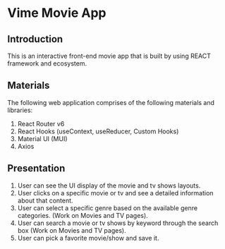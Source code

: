 # Vime Movie App

## Introduction

This is an interactive front-end movie app that is built by using REACT framework and ecosystem.

## Materials

The following web application comprises of the following materials and libraries:

1.  React Router v6
2.  React Hooks (useContext, useReducer, Custom Hooks)
3.  Material UI (MUI)
4.  Axios

## Presentation

1. User can see the UI display of the movie and tv shows layouts.
2. User clicks on a specific movie or tv and see a detailed information about that content.
3. User can select a specific genre based on the available genre categories. (Work on Movies and TV pages).
4. User can search a movie or tv shows by keyword through the search box (Work on Movies and TV pages).
5. User can pick a favorite movie/show and save it.
